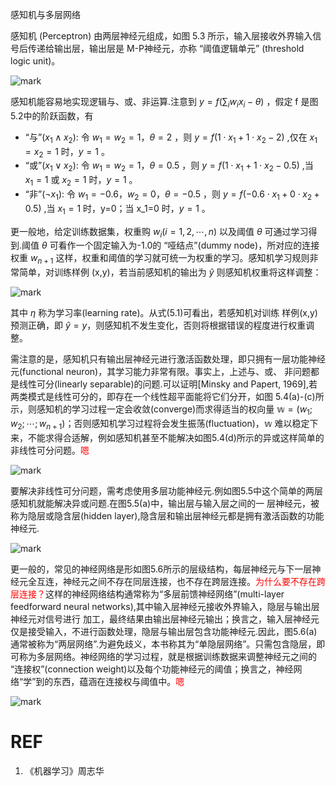 



感知机与多层网络


感知机 (Perceptron) 由两层神经元组成，如图 5.3 所示，输入层接收外界输入信号后传递给输出层，输出层是 M-P神经元，亦称 “阈值逻辑单元” (threshold logic unit)。

![mark](http://pacdb2bfr.bkt.clouddn.com/blog/image/180626/HH2jbcD06F.png?imageslim)


感知机能容易地实现逻辑与、或、非运算.注意到 $y=f(\sum_i w_ix_i-\theta)$ ，假定 f 是图5.2中的阶跃函数，有

- “与”($x_1\wedge x_2$): 令 $w_1=w_2=1$，$\theta=2$ ，则 $y=f(1\cdot x_1+1\cdot x_2 -2)$ ,仅在 $x_1=x_2=1$ 时，$y=1$ 。
- “或”($x_1\vee x_2$): 令 $w_1=w_2=1$，$\theta=0.5$ ，则 $y=f(1\cdot x_1+1\cdot x_2 -0.5)$ ,当 $x_1=1$ 或 $x_2=1$ 时，$y=1$ 。
- “非”($\neg x_1$): 令 $w_1=-0.6$，$w_2=0$，$\theta=-0.5$ ，则 $y=f(-0.6\cdot x_1+0\cdot x_2 +0.5)$ ,当 $x_1=1$ 时，y=0；当 x_1=0 时，$y=1$ 。



更一般地，给定训练数据集，权重购 $w_i(i=1,2,\cdots ,n)$ 以及阈值 $\theta$  可通过学习得到.阈值 $\theta$ 可看作一个固定输入为-1.0的 “哑结点”(dummy node)，所对应的连接权重 $w_{n+1}$ 这样，权重和阈值的学习就可统一为权重的学习。感知机学习规则非常简单，对训练样例 (x,y)，若当前感知机的输出为 $\hat{y}$ 则感知机权重将这样调整：

![mark](http://pacdb2bfr.bkt.clouddn.com/blog/image/180626/fBBA41Fe96.png?imageslim)


其中 $\eta$ 称为学习率(learning rate)。从式(5.1)可看出，若感知机对训练 样例(x,y)预测正确，即 $\hat{y}=y$，则感知机不发生变化，否则将根据错误的程度进行权重调整。

需注意的是，感知机只有输出层神经元进行激活函数处理，即只拥有一层功能神经元(functional neuron)，其学习能力非常有限。事实上，上述与、或、 非问题都是线性可分(linearly separable)的问题.可以证明[Minsky and Papert, 1969],若两类模式是线性可分的，即存在一个线性超平面能将它们分开，如图 5.4(a)-(c)所示，则感知机的学习过程一定会收敛(converge)而求得适当的权向量 $\mathbb{w} = (w_1;w_2;\cdots;w_{n+1})$；否则感知机学习过程将会发生振荡(fluctuation)，$\mathbb{w}$ 难以稳定下来，不能求得合适解，例如感知机甚至不能解决如图5.4(d)所示的异或这样简单的非线性可分问题。<span style="color:red;">嗯</span>

![mark](http://pacdb2bfr.bkt.clouddn.com/blog/image/180626/EdKdbB6djE.png?imageslim)



要解决非线性可分问题，需考虑使用多层功能神经元.例如图5.5中这个简单的两层感知机就能解决异或问题.在图5.5(a)中，输出层与输入层之间的一 层神经元，被称为隐层或隐含层(hidden layer),隐含层和输出层神经元都是拥有激活函数的功能神经元.

![mark](http://pacdb2bfr.bkt.clouddn.com/blog/image/180626/11b2382672.png?imageslim)

更一般的，常见的神经网络是形如图5.6所示的层级结构，每层神经元与下一层神经元全互连，神经元之间不存在同层连接，也不存在跨层连接。<span style="color:red;">为什么要不存在跨层连接？</span>这样的神经网络结构通常称为“多层前馈神经网络”(multi-layer feedforward neural networks),其中输入层神经元接收外界输入，隐层与输出层神经元对信号进行 加工，最终结果由输出层神经元输出；换言之，输入层神经元仅是接受输入，不进行函数处理，隐层与输出层包含功能神经元.因此，图5.6(a)通常被称为“两层网络”.为避免歧义，本书称其为“单隐层网络”。只需包含隐层，即可称为多层网络。神经网络的学习过程，就是根据训练数据来调整神经元之间的 “连接权”(connection weight)以及每个功能神经元的阈值；换言之，神经网络“学”到的东西，蕴涵在连接权与阈值中。<span style="color:red;">嗯</span>

![mark](http://pacdb2bfr.bkt.clouddn.com/blog/image/180626/4GG4c1ibLE.png?imageslim)





# REF
1. 《机器学习》周志华
